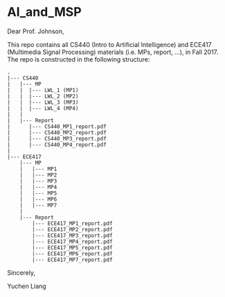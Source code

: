 # AI_and_MSP

Dear Prof. Johnson,

This repo contains all CS440 (Intro to Artificial Intelligence) and ECE417 (Multimedia Signal Processing) materials (i.e. MPs, report, ...), in Fall 2017. The repo is constructed in the following structure:

```
.
|--- CS440
|   |--- MP
|   |  |--- LWL_1 (MP1)
|   |  |--- LWL_2 (MP2)
|   |  |--- LWL_3 (MP3)
|   |  |--- LWL_4 (MP4)
|   |
|   |--- Report
|      |--- CS440_MP1_report.pdf
|      |--- CS440_MP2_report.pdf
|      |--- CS440_MP3_report.pdf
|      |--- CS440_MP4_report.pdf
|
|--- ECE417
    |--- MP
    |   |--- MP1
    |   |--- MP2
    |   |--- MP3
    |   |--- MP4
    |   |--- MP5
    |   |--- MP6
    |   |--- MP7
    |
    |--- Report
        |--- ECE417_MP1_report.pdf
        |--- ECE417_MP2_report.pdf
        |--- ECE417_MP3_report.pdf
        |--- ECE417_MP4_report.pdf
        |--- ECE417_MP5_report.pdf
        |--- ECE417_MP6_report.pdf
        |--- ECE417_MP7_report.pdf
```

Sincerely,

Yuchen Liang
